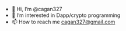 - 👋 Hi, I’m @cagan327
- 👀 I’m interested in Dapp/crypto programming
- 📫 How to reach me cagan327@gmail.com

<!---
cagan327/cagan327 is a ✨ special ✨ repository because its `README.md` (this file) appears on your GitHub profile.
You can click the Preview link to take a look at your changes.
--->
